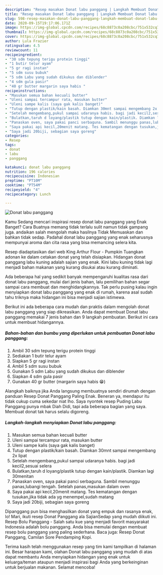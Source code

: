 ```yaml
---
description: "Resep masakan Donat labu panggang | Langkah Membuat Donat labu panggang Yang Lezat"
title: "Resep masakan Donat labu panggang | Langkah Membuat Donat labu panggang Yang Lezat"
slug: 598-resep-masakan-donat-labu-panggang-langkah-membuat-donat-labu-panggang-yang-lezat
date: 2020-09-15T19:17:06.171Z
image: https://img-global.cpcdn.com/recipes/68c8873c0a208cbc/751x532cq70/donat-labu-panggang-foto-resep-utama.jpg
thumbnail: https://img-global.cpcdn.com/recipes/68c8873c0a208cbc/751x532cq70/donat-labu-panggang-foto-resep-utama.jpg
cover: https://img-global.cpcdn.com/recipes/68c8873c0a208cbc/751x532cq70/donat-labu-panggang-foto-resep-utama.jpg
author: Lula Frazier
ratingvalue: 4.5
reviewcount: 11
recipeingredient:
- "30 sdm tepung terigu protein tinggi"
- "1 butir telur ayam"
- "5 gr ragi instan"
- "5 sdm susu bubuk"
- "5 sdm Labu yang sudah dikukus dan diblender"
- "4 sdm gula pasir"
- "40 gr butter margarin saya habis "
recipeinstructions:
- "Masukan semua bahan kecuali butter"
- "Uleni sampai tercampur rata, masukan butter"
- "Uleni sampe kalis (saya gak kalis banget)"
- "Tutup dengan plastik/kain basah. Diamkan 30mnt sampai mengembang 2x lipat"
- "Setelah mengembang,pukul sampai udaranya habis. bagi jadi kecil2,sesuai selera"
- "Bulatkan,taruh d loyang/plastik tutup dengan kain/plastik. Diamkan lagi 30menitan"
- "Panaskan oven, saya pakai panci serbaguna. Sambil menunggu panas,lubangi tengah. Setelah panas,masukan dalam oven"
- "Saya pakai api kecil,20menit matang. Tes kematangan dengan tusukan,jika tidak ada yg menempel,sudah matang"
- "Saya jadi 20biji, sebagian saya goreng"
categories:
- Resep
tags:
- donat
- labu
- panggang

katakunci: donat labu panggang 
nutrition: 196 calories
recipecuisine: Indonesian
preptime: "PT10M"
cooktime: "PT54M"
recipeyield: "4"
recipecategory: Lunch

---
```



![Donat labu panggang](https://img-global.cpcdn.com/recipes/68c8873c0a208cbc/751x532cq70/donat-labu-panggang-foto-resep-utama.jpg)

Kamu Sedang mencari inspirasi resep donat labu panggang yang Enak Banget? Cara Buatnya memang tidak terlalu sulit namun tidak gampang juga. andaikan salah mengolah maka hasilnya Tidak Memuaskan dan bahkan tidak sedap. Padahal donat labu panggang yang enak seharusnya mempunyai aroma dan cita rasa yang bisa memancing selera kita.

Resep diadaptasikan dari web King Arthur Flour - Pumpkin Tuangkan adonan ke dalam cetakan donat yang telah disiapkan. Hidangan donat panggang labu kuning adalah sajian yang enak. Kini labu kuning tidak lagi menjadi bahan makanan yang kurang disukai atau kurang diminati.

Ada beberapa hal yang sedikit banyak mempengaruhi kualitas rasa dari donat labu panggang, mulai dari jenis bahan, lalu pemilihan bahan segar sampai cara membuat dan menghidangkannya. Tak perlu pusing kalau ingin menyiapkan donat labu panggang yang enak di rumah, karena asal sudah tahu triknya maka hidangan ini bisa menjadi sajian istimewa.


Berikut ini ada beberapa cara mudah dan praktis dalam mengolah donat labu panggang yang siap dikreasikan. Anda dapat membuat Donat labu panggang memakai 7 jenis bahan dan 9 langkah pembuatan. Berikut ini cara untuk membuat hidangannya.

<!--inarticleads1-->

##### Bahan-bahan dan bumbu yang diperlukan untuk pembuatan Donat labu panggang:

1. Ambil 30 sdm tepung terigu protein tinggi
1. Sediakan 1 butir telur ayam
1. Siapkan 5 gr ragi instan
1. Ambil 5 sdm susu bubuk
1. Gunakan 5 sdm Labu yang sudah dikukus dan diblender
1. Siapkan 4 sdm gula pasir
1. Gunakan 40 gr butter (margarin saya habis 😁)


Alangkah baiknya jika Anda langsung membuatnya sendiri dirumah dengan panduan Resep Donat Panggang Paling Enak. Beneran ya, mendapur itu tidak cukup cuma sekedar niat lho. Saya nyontek resep Puding Labu Panggang punya mbak Diah Didi, tapi ada beberapa bagian yang saya. Membuat donat tak harus selalu digoreng. 

<!--inarticleads2-->

##### Langkah-langkah menyiapkan Donat labu panggang:

1. Masukan semua bahan kecuali butter
1. Uleni sampai tercampur rata, masukan butter
1. Uleni sampe kalis (saya gak kalis banget)
1. Tutup dengan plastik/kain basah. Diamkan 30mnt sampai mengembang 2x lipat
1. Setelah mengembang,pukul sampai udaranya habis. bagi jadi kecil2,sesuai selera
1. Bulatkan,taruh d loyang/plastik tutup dengan kain/plastik. Diamkan lagi 30menitan
1. Panaskan oven, saya pakai panci serbaguna. Sambil menunggu panas,lubangi tengah. Setelah panas,masukan dalam oven
1. Saya pakai api kecil,20menit matang. Tes kematangan dengan tusukan,jika tidak ada yg menempel,sudah matang
1. Saya jadi 20biji, sebagian saya goreng


Dipanggang pun bisa menghasilkan donat yang empuk dan rasanya enak, lo! Mari, ikuti resep Donat Panggang ala SajianSedap yang mudah diikuti ini. Resep Bolu Panggang - Salah satu kue yang menjadi favorit masyarakat Indonesia adalah bolu panggang. Anda bisa memulai dengan membuat resep bolu panggang yang paling sederhana. Baca juga: Resep Donat Panggang, Camilan Sore Pendamping Kopi. 

Terima kasih telah menggunakan resep yang tim kami tampilkan di halaman ini. Besar harapan kami, olahan Donat labu panggang yang mudah di atas dapat membantu Anda menyiapkan hidangan yang enak untuk keluarga/teman ataupun menjadi inspirasi bagi Anda yang berkeinginan untuk berjualan makanan. Selamat mencoba!
